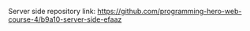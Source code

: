 Server side repository link: https://github.com/programming-hero-web-course-4/b9a10-server-side-efaaz